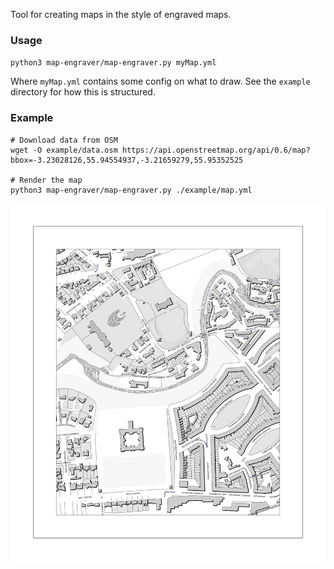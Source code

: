 Tool for creating maps in the style of engraved maps.

### Usage

`python3 map-engraver/map-engraver.py myMap.yml`

Where `myMap.yml` contains some config on what to draw. See the `example` directory for how this is structured.

### Example

```
# Download data from OSM
wget -O example/data.osm https://api.openstreetmap.org/api/0.6/map?bbox=-3.23028126,55.94554937,-3.21659279,55.95352525

# Render the map
python3 map-engraver/map-engraver.py ./example/map.yml
```

![An example of the output](example.jpg)
